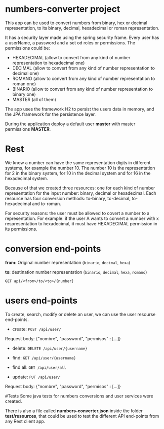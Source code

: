 # numbers-converter project

This app can be used to convert numbers from binary, hex or decimal representation, to its binary, decimal, hexadecimal or roman representation. 

It has a security layer made using the spring security frame. Every user has a userName, a password and a set od roles or permissions. 
The permissions could be:
- HEXADECIMAL (allow to convert from any kind of number representation to hexadecimal one)
- DECIMAL (allow to convert from any kind of number representation to decimal one)
- ROMANO (allow to convert from any kind of number representation to roman one)
- BINARIO (allow to convert from any kind of number representation to binary one)
- MASTER (all of them)

The app uses the framework H2 to persist the users data in memory, and the JPA framework for the persistence layer.

During the application deploy a default user **master** with master permissions **MASTER**.


# Rest
We know a number can have the same representation digits in different systems, for example the number 10. The number 10 is the representation for 2 in the binary system, for 10 in the decimal system and for 16 in the hexadecimal system.

Because of that we created three resources: one for each kind of number representation for the input number: binary, decimal or hexadecimal. Each resource has four conversion methods: to-binary, to-decimal, to-hexadecimal and to-roman. 

For security reasons: the user must be allowed to covert a number to a representation. For example: if the user A wants to convert a number with x respresentation to hexadecimal, it must have HEXADECIMAL permission in its permissions. 

# conversion end-points

**from**: Original number representation (`binario`, `decimal`, `hexa`)

**to**: destination number representation (`binario`, `decimal`, `hexa`, `romano`)
 
`GET api/<from>/to/<to>/{number}`

# users end-points

To create, search, modify or delete an user, we can use the user resourse end-points.
 
- create: `POST /api/user/`

Request body: 
{"nombre", "password", "permisos" : [...]}

- delete: `DELETE /api/user/{username}`

- find: `GET /api/user/{username}`

- find all: `GET /api/user/all`

- update: `PUT /api/user/`

Request body: 
{"nombre", "password", "permisos" : [...]}

#Tests
Some java tests for numbers conversions and user services were created. 

There is also a file called **numbers-converter.json** inside the folder **test/resources**, that could be used to test the different API end-points from any Rest client app.
